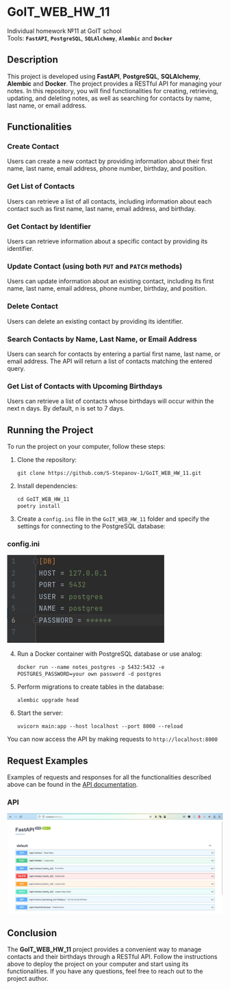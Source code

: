 # GoIT_WEB_HW_11
Individual homework №11 at GoIT school
<br>Tools: **`FastAPI`**, **`PostgreSQL`**, **`SQLAlchemy`**, **`Alembic`** and **`Docker`**

## Description

This project is developed using **FastAPI**, **PostgreSQL**, **SQLAlchemy**, **Alembic** and **Docker**. The project provides a RESTful API for managing your notes. In this repository, you will find functionalities for creating, retrieving, updating, and deleting notes, as well as searching for contacts by name, last name, or email address.

## Functionalities

### Create Contact
Users can create a new contact by providing information about their first name, last name, email address, phone number, birthday, and position.

### Get List of Contacts
Users can retrieve a list of all contacts, including information about each contact such as first name, last name, email address, and birthday.

### Get Contact by Identifier
Users can retrieve information about a specific contact by providing its identifier.

### Update Contact (using both `PUT` and `PATCH` methods)
Users can update information about an existing contact, including its first name, last name, email address, phone number, birthday, and position.

### Delete Contact
Users can delete an existing contact by providing its identifier.

### Search Contacts by Name, Last Name, or Email Address
Users can search for contacts by entering a partial first name, last name, or email address. The API will return a list of contacts matching the entered query.

### Get List of Contacts with Upcoming Birthdays
Users can retrieve a list of contacts whose birthdays will occur within the next n days. By default, n is set to 7 days.

## Running the Project

To run the project on your computer, follow these steps:

1. Clone the repository:
   ```
   git clone https://github.com/S-Stepanov-1/GoIT_WEB_HW_11.git
   ```

2. Install dependencies:
   ```
   cd GoIT_WEB_HW_11
   poetry install
   ```

3. Create a `config.ini` file in the `GoIT_WEB_HW_11` folder and specify the settings for connecting to the PostgreSQL database:

### config.ini
![config_structure](Pictures/config.jpg)

4. Run a Docker container with PostgreSQL database or use analog:
    ```
    docker run --name notes_postgres -p 5432:5432 -e POSTGRES_PASSWORD=your own password -d postgres
    ```

5. Perform migrations to create tables in the database:
   ```
   alembic upgrade head
   ```

6. Start the server:
   ```
   uvicorn main:app --host localhost --port 8000 --reload  
   ```

You can now access the API by making requests to 
    ```
    http://localhost:8000
    ```

## Request Examples

Examples of requests and responses for all the functionalities described above can be found in the [API documentation](http://localhost:8000/docs).
### API
![API](Pictures/api.jpg)

## Conclusion

The **GoIT_WEB_HW_11** project provides a convenient way to manage contacts and their birthdays through a RESTful API. Follow the instructions above to deploy the project on your computer and start using its functionalities. If you have any questions, feel free to reach out to the project author.
